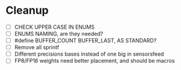 # Cleanup

- [ ] CHECK UPPER CASE IN ENUMS
- [ ] ENUMS NAMING, are they needed?
- [ ] #define BUFFER_COUNT BUFFER_LAST, AS STANDARD?
- [ ] Remove all sprintf
- [ ] Different precisions bases instead of one big in sensorsfeed
- [ ] FP8/FP16 weights need better placement, and should be macros

